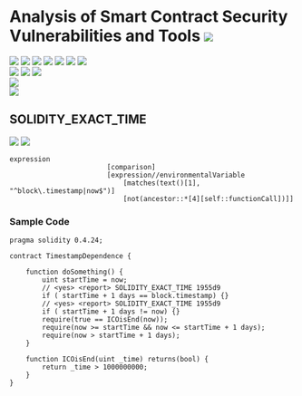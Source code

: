 # Analysis of Smart Contract Security Vulnerabilities and Tools ![](https://img.shields.io/badge/-Live-brightgreen)
![](https://img.shields.io/badge/Batch-20CYS-green) ![](https://img.shields.io/badge/Batch-UG21CYS-lightgreen) ![](https://img.shields.io/badge/Batch-PG21CYS-green) ![](https://img.shields.io/badge/Batch-UG22CYS-lightgreen) ![](https://img.shields.io/badge/Batch-PG21CYS-green) ![](https://img.shields.io/badge/Batch-PhD-darkgreen) ![](https://img.shields.io/badge/-B_RIG-darkgreen)<br/>   ![](https://img.shields.io/badge/BlockchainCourse-20CY712-green)  ![](https://img.shields.io/badge/-M.Tech_Dissertation-blue) ![](https://img.shields.io/badge/Focus-Smart_Contract_Security-yellow) <br/>
![](https://img.shields.io/badge/Blockchain-Ethereum-blue)   <br/> 
![](https://img.shields.io/badge/Language-Solidity-blue)

## SOLIDITY_EXACT_TIME

![](https://img.shields.io/badge/Pattern_ID-1955d9-gold) ![](https://img.shields.io/badge/Severity-2-brown) 

```
expression
                        [comparison]
                        [expression//environmentalVariable
                            [matches(text()[1], "^block\.timestamp|now$")]
                            [not(ancestor::*[4][self::functionCall])]]
```


### Sample Code

```
pragma solidity 0.4.24;

contract TimestampDependence {

    function doSomething() {
        uint startTime = now;
        // <yes> <report> SOLIDITY_EXACT_TIME 1955d9
        if ( startTime + 1 days == block.timestamp) {}
        // <yes> <report> SOLIDITY_EXACT_TIME 1955d9
        if ( startTime + 1 days != now) {}
        require(true == ICOisEnd(now));
        require(now >= startTime && now <= startTime + 1 days);
        require(now > startTime + 1 days);
    }

    function ICOisEnd(uint _time) returns(bool) {
        return _time > 1000000000;
    }
}
```